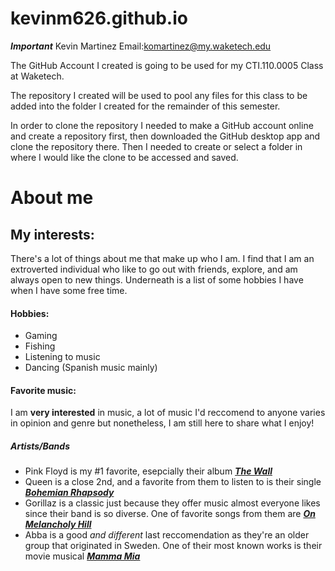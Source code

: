 # kevinm626.github.io
***Important***
Kevin Martinez
Email:komartinez@my.waketech.edu

The GitHub Account I created is going to be used for my CTI.110.0005 Class at Waketech.

The repository I created will be used to pool any files for this class to be added into the folder I created for the remainder of this semester.

In order to clone the repository I needed to make a GitHub account online and create a repository first, then downloaded the GitHub desktop app and clone the repository there. Then I needed to create or select a folder in where I would like the clone to be accessed and saved. 
# About me  
## My interests:
There's a lot of things about me that make up who I am.  I find that I am an extroverted individual who like to go out with friends, explore, and am always open to new things.  Underneath is a list of some hobbies I have when I have some free time.
#### Hobbies:
* Gaming
* Fishing
* Listening to music
* Dancing (Spanish music mainly)

#### Favorite music:  
I am **very interested** in music, a lot of music I'd reccomend to anyone varies in opinion and genre but nonetheless, I am still here to share what I enjoy!
##### Artists/Bands 
* Pink Floyd is my #1 favorite, esepcially their album [**_The Wall_**](https://www.youtube.com/watch?v=r48BLz42NuI&ab_channel=PlayMusic)
* Queen is a close 2nd, and a favorite from them to listen to is their single [**_Bohemian Rhapsody_**](https://www.youtube.com/watch?v=fJ9rUzIMcZQ&ab_channel=QueenOfficial)
* Gorillaz is a classic just because they offer music almost everyone likes since their band is so diverse. One of favorite songs from them are [**_On Melancholy Hill_**](https://www.youtube.com/watch?v=04mfKJWDSzI&ab_channel=Gorillaz)
* Abba is a good _and different_ last reccomendation as they're an older group that originated in Sweden. One of their most known works is their movie musical [**_Mamma Mia_**](https://www.youtube.com/watch?v=unfzfe8f9NI&ab_channel=AbbaVEVO)
